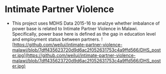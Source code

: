 # Intimate Partner Violence
- This project uses MDHS Data 2015-16 to analzye whether imbalance of power base is related to Intimate Partner Violence in Malawi. Specifically, power base here is defined as the gap in education level and employment status between partners.
![https://github.com/weiluj/intimate-partner-violence-malawi/blob/7dff435623720d9d6ac2f052631753c4a9ffd566/DHS_poster.jpg](https://github.com/weiluj/intimate-partner-violence-malawi/blob/7dff435623720d9d6ac2f052631753c4a9ffd566/DHS_poster.jpg)
